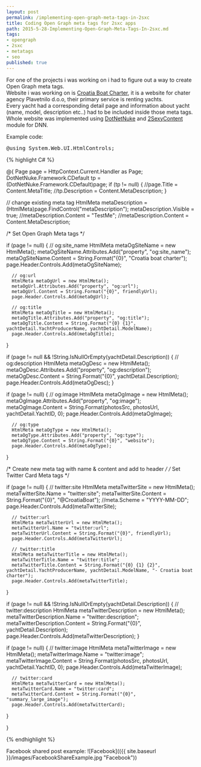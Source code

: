 ```yaml
---
layout: post
permalink: /implementing-open-graph-meta-tags-in-2sxc
title: Coding Open Graph meta tags for 2sxc apps
path: 2015-5-28-Implementing-Open-Graph-Meta-Tags-In-2sxc.md
tags:
- opengraph
- 2sxc
- metatags
- seo
published: true
---
```


For one of the projects i was working on i had to figure out a way to create Open Graph meta tags.  
Website i was working on is [Croatia Boat Charter](http://croatiaboatcharter.com/), it is a website for chater agency Plavetnilo d.o.o, their primary service is renting yachts.  
Every yacht had a corresponding detail page and information about yacht (name, model, description etc..) had to be included inside those meta tags.  
Whole website was implemented using [DotNetNuke](http://www.dnnsoftware.com/) and [2SexyContent](http://2sxc.org/en/) module for DNN.

Example code:
<pre>
@using System.Web.UI.HtmlControls;
</pre>

{% highlight C# %}

@{
  Page page = HttpContext.Current.Handler as Page;
  DotNetNuke.Framework.CDefault tp = (DotNetNuke.Framework.CDefault)page;
  if (tp != null)
  {
      //page.Title = Content.MetaTitle;
      //tp.Description = Content.MetaDescription;
  }

  // change existing meta tag
  HtmlMeta metaDescription = (HtmlMeta)page.FindControl("metaDescription");
  metaDescription.Visible = true;
  //metaDescription.Content = "TestMe";
  //metaDescription.Content = Content.MetaDescription;

  /* Set Open Graph Meta tags */

  if (page != null)
  {
      // og:site_name
      HtmlMeta metaOgSiteName = new HtmlMeta();
      metaOgSiteName.Attributes.Add("property", "og:site_name");
      metaOgSiteName.Content = String.Format("{0}", "Croatia boat charter");
      page.Header.Controls.Add(metaOgSiteName);

      // og:url
      HtmlMeta metaOgUrl = new HtmlMeta();
      metaOgUrl.Attributes.Add("property", "og:url");
      metaOgUrl.Content = String.Format("{0}", friendlyUrl);
      page.Header.Controls.Add(metaOgUrl);

      // og:title
      HtmlMeta metaOgTitle = new HtmlMeta();
      metaOgTitle.Attributes.Add("property", "og:title");
      metaOgTitle.Content = String.Format("{0} {1}", yachtDetail.YachtProducerName, yachtDetail.ModelName);
      page.Header.Controls.Add(metaOgTitle);
  }

  if (page != null && !String.IsNullOrEmpty(yachtDetail.Description))
  {
      // og:description
      HtmlMeta metaOgDesc = new HtmlMeta();
      metaOgDesc.Attributes.Add("property", "og:description");
      metaOgDesc.Content = String.Format("{0}", yachtDetail.Description);
      page.Header.Controls.Add(metaOgDesc);
  }


  if (page != null)
  {
      // og:image
      HtmlMeta metaOgImage = new HtmlMeta();
      metaOgImage.Attributes.Add("property", "og:image");
      metaOgImage.Content = String.Format(photosSrc, photosUrl, yachtDetail.YachtID, 0);
      page.Header.Controls.Add(metaOgImage);

      // og:type
      HtmlMeta metaOgType = new HtmlMeta();
      metaOgType.Attributes.Add("property", "og:type");
      metaOgType.Content = String.Format("{0}", "website");
      page.Header.Controls.Add(metaOgType);
  }

  /* Create new meta tag with name & content and add to header */
  /* Set Twitter Card Meta tags */

  if (page != null)
  {
      // twitter:site
      HtmlMeta metaTwitterSite = new HtmlMeta();
      metaTwitterSite.Name = "twitter:site";
      metaTwitterSite.Content = String.Format("{0}", "@CroatiaBoat");
      //meta.Scheme = "YYYY-MM-DD";
      page.Header.Controls.Add(metaTwitterSite);

      // twitter:url
      HtmlMeta metaTwitterUrl = new HtmlMeta();
      metaTwitterUrl.Name = "twitter:url";
      metaTwitterUrl.Content = String.Format("{0}", friendlyUrl);
      page.Header.Controls.Add(metaTwitterUrl);

      // twitter:title
      HtmlMeta metaTwitterTitle = new HtmlMeta();
      metaTwitterTitle.Name = "twitter:title";
      metaTwitterTitle.Content = String.Format("{0} {1} {2}", yachtDetail.YachtProducerName, yachtDetail.ModelName, "- Croatia boat charter");
      page.Header.Controls.Add(metaTwitterTitle);
  }

  if (page != null && !String.IsNullOrEmpty(yachtDetail.Description))
  {
      // twitter:description
      HtmlMeta metaTwitterDescription = new HtmlMeta();
      metaTwitterDescription.Name = "twitter:description";
      metaTwitterDescription.Content = String.Format("{0}", yachtDetail.Description);
      page.Header.Controls.Add(metaTwitterDescription);
  }


  if (page != null)
  {
      // twitter:image
      HtmlMeta metaTwitterImage = new HtmlMeta();
      metaTwitterImage.Name = "twitter:image";
      metaTwitterImage.Content = String.Format(photosSrc, photosUrl, yachtDetail.YachtID, 0);
      page.Header.Controls.Add(metaTwitterImage);

      // twitter:card
      HtmlMeta metaTwitterCard = new HtmlMeta();
      metaTwitterCard.Name = "twitter:card";
      metaTwitterCard.Content = String.Format("{0}", "summary_large_image");
      page.Header.Controls.Add(metaTwitterCard);
  }

}

{% endhighlight %}

Facebook shared post example:
![Facebook](({{ site.baseurl }}/images/FacebookShareExample.jpg "Facebook"))
